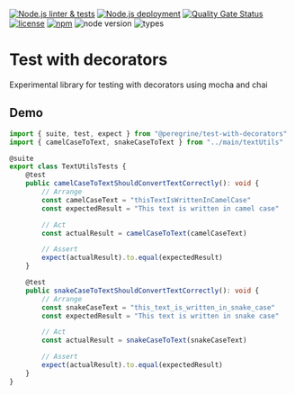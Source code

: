 [![Node.js linter & tests](https://github.com/Marc-JB/TestWithDecorators/workflows/Node.js%20linter%20&%20tests/badge.svg)](https://github.com/Marc-JB/TestWithDecorators/actions)
[![Node.js deployment](https://github.com/Marc-JB/TestWithDecorators/workflows/Node.js%20deployment/badge.svg)](https://github.com/Marc-JB/TestWithDecorators/actions)
[![Quality Gate Status](https://sonarcloud.io/api/project_badges/measure?project=Marc-JB_TestWithDecorators&metric=alert_status)](https://sonarcloud.io/dashboard?id=Marc-JB_TestWithDecorators)
[![license](https://badgen.net/github/license/Marc-JB/TestWithDecorators?color=cyan)](https://github.com/Marc-JB/TestWithDecorators/blob/main/LICENSE)
[![npm](https://badgen.net/badge/icon/npm?icon=npm&color=cyan&label)](https://www.npmjs.com/package/@peregrine/test-with-decorators)
![node version](https://badgen.net/npm/node/@peregrine/test-with-decorators)
![types](https://badgen.net/npm/types/@peregrine/test-with-decorators?icon=typescript)
# Test with decorators
Experimental library for testing with decorators using mocha and chai

## Demo
```TypeScript
import { suite, test, expect } from "@peregrine/test-with-decorators"
import { camelCaseToText, snakeCaseToText } from "../main/textUtils"

@suite
export class TextUtilsTests {
    @test
    public camelCaseToTextShouldConvertTextCorrectly(): void {
        // Arrange
        const camelCaseText = "thisTextIsWrittenInCamelCase"
        const expectedResult = "This text is written in camel case"

        // Act
        const actualResult = camelCaseToText(camelCaseText)

        // Assert
        expect(actualResult).to.equal(expectedResult)
    }

    @test
    public snakeCaseToTextShouldConvertTextCorrectly(): void {
        // Arrange
        const snakeCaseText = "this_text_is_written_in_snake_case"
        const expectedResult = "This text is written in snake case"

        // Act
        const actualResult = snakeCaseToText(snakeCaseText)

        // Assert
        expect(actualResult).to.equal(expectedResult)
    }
}
```
